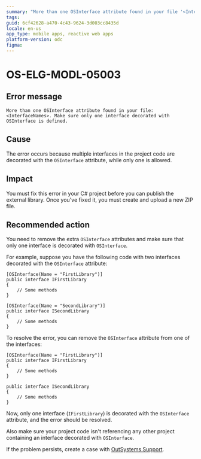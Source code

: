```yaml
---
summary: "More than one OSInterface attribute found in your file '<InterfaceNames>'. Make sure only one interface decorated with OSInterface is defined."
tags:
guid: 6cf42628-a470-4c43-9624-3d003cc8435d
locale: en-us
app_type: mobile apps, reactive web apps
platform-version: odc
figma:
---
```


# OS-ELG-MODL-05003

## Error message

`More than one OSInterface attribute found in your file: <InterfaceNames>. Make sure only one interface decorated with OSInterface is defined.`

## Cause

The error occurs because multiple interfaces in the project code are decorated with the `OSInterface` attribute, while only one is allowed.

## Impact

You must fix this error in your C# project before you can publish the external library. Once you've fixed it, you must create and upload a new ZIP file.

## Recommended action

You need to remove the extra `OSInterface` attributes and make sure that only one interface is decorated with `OSInterface`.

For example, suppose you have the following code with two interfaces decorated with the `OSInterface` attribute:

    [OSInterface(Name = "FirstLibrary")]
    public interface IFirstLibrary
    {
        // Some methods
    }

    [OSInterface(Name = "SecondLibrary")]
    public interface ISecondLibrary
    {
        // Some methods
    }

To resolve the error, you can remove the `OSInterface` attribute from one of the interfaces:

    [OSInterface(Name = "FirstLibrary")]
    public interface IFirstLibrary
    {
        // Some methods
    }

    public interface ISecondLibrary
    {
        // Some methods
    }

Now, only one interface (`IFirstLibrary`) is decorated with the `OSInterface` attribute, and the error should be resolved.

Also make sure your project code isn't referencing any other project containing an interface decorated with `OSInterface`.

If the problem persists, create a case with [OutSystems Support](https://www.outsystems.com/support/portal/open-support-case?ErrorCode=OS-ELG-MODL-05003).

